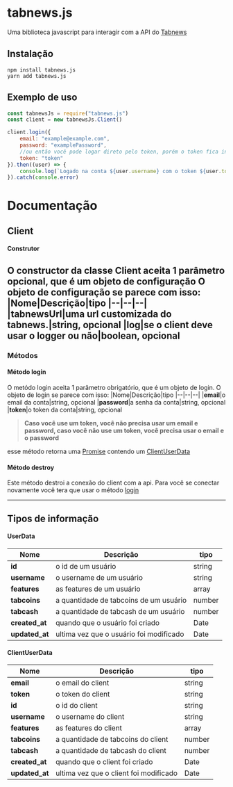 
# tabnews.js

Uma biblioteca javascript para interagir com a API do [Tabnews](https://tabnews.com.br)
## Instalação

```sh-session
npm install tabnews.js
yarn add tabnews.js
```
## Exemplo de uso
```js
const tabnewsJs = require("tabnews.js")
const client = new tabnewsJs.Client()

client.login({
    email: "example@example.com",
    password: "examplePassword",
    //ou então você pode logar direto pelo token, porém o token fica inválido depois de algum tempo.
    token: "token"
}).then((user) => {
    console.log(`Logado na conta ${user.username} com o token ${user.token}`)
}).catch(console.error)
```
# Documentação

## Client
#### Construtor
O constructor da classe Client aceita 1 parâmetro opcional, que é um objeto de configuração
O objeto de configuração se parece com isso:
|Nome|Descrição|tipo
|--|--|--|
|**tabnewsUrl**|uma url customizada do tabnews.|string, opcional
|**log**|se o client deve usar o logger ou não|boolean, opcional
---
### Métodos
#### Método login
O metódo login aceita 1 parâmetro obrigatório, que é um objeto de login.
O objeto de login se parece com isso:
|Nome|Descrição|tipo
|--|--|--|
|**email**|o email da conta|string, opcional
|**password**|a senha da conta|string, opcional
|**token**|o token da conta|string, opcional

> **Caso você use um token, você não precisa usar um email e password,
> caso você não use um token, você precisa usar o email e o password**

esse método retorna uma [Promise](https://developer.mozilla.org/pt-BR/docs/Web/JavaScript/Reference/Global_Objects/Promise) contendo um [ClientUserData](https://github.com/33gustavo33/tabnews.js/edit/dev/README.md#clientuserdata-1)

#### Método destroy
Este método destroi a conexão do client com a api.
Para você se conectar novamente você tera que usar o método [login](#metodo-login)

---


## Tipos de informação
#### UserData
|Nome|Descrição|tipo
|--|--|--|
|**id**|o id de um usuário|string
|**username**|o username de um usuário|string
|**features**|as features de um usuário|array
|**tabcoins**|a quantidade de tabcoins de um usuário|number
|**tabcash**|a quantidade de tabcash de um usuário|number
|**created_at**|quando que o usuário foi criado|Date
|**updated_at**|ultima vez que o usuário foi modificado|Date
#### ClientUserData
|Nome|Descrição|tipo
|--|--|--|
|**email**|o email do client|string
|**token**|o token do client|string
|**id**|o id do client|string
|**username**|o username do client|string
|**features**|as features do client|array
|**tabcoins**|a quantidade de tabcoins do client|number
|**tabcash**|a quantidade de tabcash do client|number
|**created_at**|quando que o client foi criado|Date
|**updated_at**|ultima vez que o client foi modificado|Date

